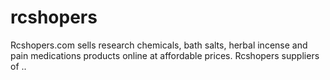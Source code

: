 # rcshopers
Rcshopers.com sells research chemicals, bath salts, herbal incense and pain medications products online at affordable prices. Rcshopers suppliers of ..
